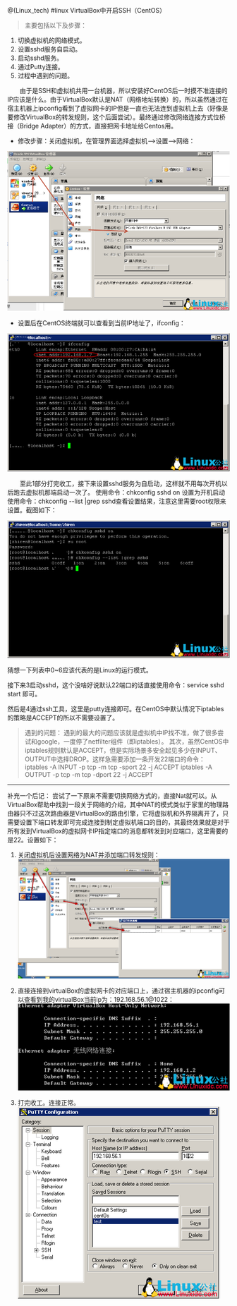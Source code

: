 @(Linux_tech)
#linux VirtualBox中开启SSH（CentOS）
>主要包括以下及步骤：
1. 切换虚拟机的网络模式。
2. 设置sshd服务自启动。
3. 启动sshd服务。
4. 通过Putty连接。
5. 过程中遇到的问题。

　　由于是SSH和虚拟机共用一台机器，所以安装好CentOS后一时摸不准连接的IP应该是什么。由于VirtualBox默认是NAT（网络地址转换）的，所以虽然通过在宿主机器上ipconfig看到了虚拟网卡的IP但是一直也无法连到虚拟机上去（好像是要修改VirtualBox的转发规则，这个后面尝试）。最终通过修改网络连接方式位桥接（Bridge Adapter）的方式，直接把网卡地址给Centos用。
* 修改步骤：关闭虚拟机，在管理界面选择虚拟机-->设置-->网络：

![Alt text](./1521787265214.png)

* 设置后在CentOS终端就可以查看到当前IP地址了，ifconfig：

![Alt text](./1521787277166.png)


　　至此1部分打完收工，接下来设置sshd服务为自启动，这样就不用每次开机以后跑去虚拟机那端启动一次了。
使用命令：chkconfig sshd on 设置为开机启动
使用命令：chkconfig --list |grep sshd查看设置结果，注意这里需要root权限来设置。截图如下：

![Alt text](./1521787320903.png)

猜想一下列表中0~6应该代表的是Linux的运行模式。

接下来3启动sshd，这个没啥好说默认22端口的话直接使用命令：service sshd start 即可。

然后是4通过ssh工具，这里是putty连接即可。在CentOS中默认情况下iptables的策略是ACCEPT的所以不需要设置了。

>遇到的问题：
遇到的最大的问题应该就是虚拟机中IP找不准，做了很多尝试和google，一度停了netfilter组件（即iptables）。
其次，虽然CentOS中iptables规则默认是ACCEPT，但是实际场景多安全起见多少在INPUT、OUTPUT中选择DROP。这样急需要添加一条开发22端口的命令：
iptables -A INPUT -p tcp -m tcp -sport 22 -j ACCEPT
iptables -A OUTPUT -p tcp -m tcp -dport 22 -j ACCEPT

 

--------------------------------------------------------
补充一个后记：
尝试了一下原来不需要切换网络方式的，直接Nat就可以。从VirtualBox帮助中找到一段关于网络的介绍，其中NAT的模式类似于家里的物理路由器只不过这次路由器是VirtualBox的路由引擎，它将虚拟机和外界隔离开了，只需要设置下端口转发即可完成连接到制定虚拟机端口的目的，其最终效果就是对于所有发到VirtualBox的虚拟网卡IP指定端口的消息都转发到对应端口，这里需要的是22。设置如下：
1. 关闭虚拟机后设置网络为NAT并添加端口转发规则：
![Alt text](./1521787356436.png)

2. 直接连接到virtualBox的虚拟网卡的对应端口上，通过宿主机器的ipconfig可以查看到我的virtualBox当前ip为：192.168.56.1@1022：
![Alt text](./1521787406632.png)

3. 打完收工。连接正常。
![Alt text](./1521787418459.png)
